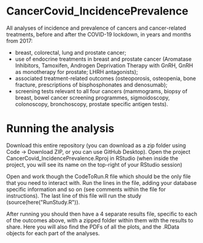 # CancerCovid_IncidencePrevalence
All analyses of incidence and prevalence of cancers and cancer-related treatments, before and after the COVID-19 lockdown, in years and months from 2017:
- breast, colorectal, lung and prostate cancer; 
- use of endocrine treatments in breast and prostate cancer (Aromatase Inhibitors, Tamoxifen, Androgen Deprivation Therapy with GnRH, GnRH as monotherapy for prostate; LHRH antagonists);
- associated treatment-related outcomes (osteoporosis, osteopenia, bone fracture, prescriptions of bisphosphonates and denosumab); 
- screening tests relevant to all four cancers (mammograms, biopsy of breast, bowel cancer screening programmes, sigmoidoscopy, colonoscopy, bronchoscopy, prostate specific antigen tests).

# Running the analysis
Download this entire repository (you can download as a zip folder using Code -> Download ZIP, or you can use GitHub Desktop).
Open the project CancerCovid_IncidencePrevalence.Rproj in RStudio (when inside the project, you will see its name on the top-right of your RStudio session)

Open and work though the CodeToRun.R file which should be the only file that you need to interact with. Run the lines in the file, adding your database specific information and so on (see comments within the file for instructions). The last line of this file will run the study (source(here("RunStudy.R")).

After running you should then have a 4 separate results file, specific to each of the outcomes above, with a zipped folder within them with the results to share. Here you will also find the PDFs of all the plots, and the .RData objects for each part of the analyses.

